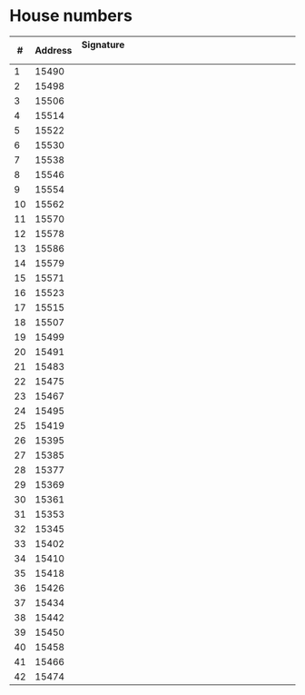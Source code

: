 # House numbers

| #  | Address | Signature &nbsp; &nbsp; &nbsp; &nbsp; &nbsp; &nbsp; &nbsp; &nbsp; &nbsp; &nbsp; &nbsp; &nbsp; &nbsp; &nbsp; &nbsp; &nbsp; &nbsp; &nbsp; &nbsp; &nbsp; &nbsp; &nbsp; &nbsp; &nbsp; &nbsp; &nbsp; &nbsp; &nbsp; &nbsp; &nbsp; &nbsp; &nbsp; &nbsp; &nbsp; &nbsp; &nbsp; &nbsp; &nbsp; &nbsp; &nbsp; &nbsp; &nbsp; &nbsp; &nbsp; &nbsp; &nbsp; &nbsp; &nbsp; &nbsp; &nbsp; &nbsp; &nbsp; &nbsp; &nbsp; &nbsp; &nbsp; &nbsp; &nbsp; &nbsp; &nbsp; &nbsp; &nbsp; &nbsp; &nbsp; &nbsp; &nbsp; &nbsp;|
| -- | ------- | --------- |
|  1 |   15490 |           |
|  2 |   15498 |           |
|  3 |   15506 |           |
|  4 |   15514 |           |
|  5 |   15522 |           |
|  6 |   15530 |           |
|  7 |   15538 |           |
|  8 |   15546 |           |
|  9 |   15554 |           |
| 10 |   15562 |           |
| 11 |   15570 |           |
| 12 |   15578 |           |
| 13 |   15586 |           |
| 14 |   15579 |           |
| 15 |   15571 |           |
| 16 |   15523 |           |
| 17 |   15515 |           |
| 18 |   15507 |           |
| 19 |   15499 |           |
| 20 |   15491 |           |
| 21 |   15483 |           |
| 22 |   15475 |           |
| 23 |   15467 |           |
| 24 |   15495 |           |
| 25 |   15419 |           |
| 26 |   15395 |           |
| 27 |   15385 |           |
| 28 |   15377 |           |
| 29 |   15369 |           |
| 30 |   15361 |           |
| 31 |   15353 |           |
| 32 |   15345 |           |
| 33 |   15402 |           |
| 34 |   15410 |           |
| 35 |   15418 |           |
| 36 |   15426 |           |
| 37 |   15434 |           |
| 38 |   15442 |           |
| 39 |   15450 |           |
| 40 |   15458 |           |
| 41 |   15466 |           |
| 42 |   15474 |           |
